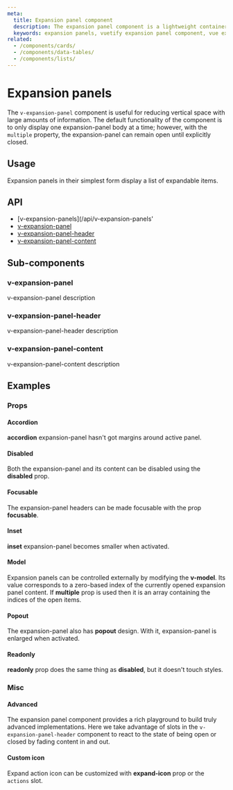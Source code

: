 ```yaml
---
meta:
  title: Expansion panel component
  description: The expansion panel component is a lightweight container that hides information behind expandable and contractable containers.
  keywords: expansion panels, vuetify expansion panel component, vue expansion panel component
related:
  - /components/cards/
  - /components/data-tables/
  - /components/lists/
---
```


# Expansion panels

The `v-expansion-panel` component is useful for reducing vertical space with large amounts of information. The default functionality of the component is to only display one expansion-panel body at a time; however, with the `multiple` property, the expansion-panel can remain open until explicitly closed.

<entry-ad />

## Usage

Expansion panels in their simplest form display a list of expandable items.

<example file="v-expansion-panels/usage" />

## API

- [v-expansion-panels](/api/v-expansion-panels'
- [v-expansion-panel](/api/v-expansion-panel)
- [v-expansion-panel-header](/api/v-expansion-panel-header)
- [v-expansion-panel-content](/api/v-expansion-panel-content)

## Sub-components

### v-expansion-panel

v-expansion-panel description

### v-expansion-panel-header

v-expansion-panel-header description

### v-expansion-panel-content

v-expansion-panel-content description

## Examples

### Props

#### Accordion

**accordion** expansion-panel hasn't got margins around active panel.

<example file="v-expansion-panels/prop-accordion" />

#### Disabled

Both the expansion-panel and its content can be disabled using the **disabled** prop.

<example file="v-expansion-panels/prop-disabled" />

#### Focusable

The expansion-panel headers can be made focusable with the prop **focusable**.

<example file="v-expansion-panels/prop-focusable" />

#### Inset

**inset** expansion-panel becomes smaller when activated.

<example file="v-expansion-panels/prop-inset" />

#### Model

Expansion panels can be controlled externally by modifying the **v-model**. Its value corresponds to a zero-based index of the currently opened expansion panel content.
If **multiple** prop is used then it is an array containing the indices of the open items.

<example file="v-expansion-panels/prop-model" />

#### Popout

The expansion-panel also has **popout** design. With it, expansion-panel is enlarged when activated.

<example file="v-expansion-panels/prop-popout" />

#### Readonly

**readonly** prop does the same thing as **disabled**, but it doesn't touch styles.

<example file="v-expansion-panels/prop-readonly" />

### Misc

#### Advanced

The expansion panel component provides a rich playground to build truly advanced implementations. Here we take advantage of slots in the `v-expansion-panel-header` component to react to the state of being open or closed by fading content in and out.

<example file="v-expansion-panels/misc-advanced" />

#### Custom icon

Expand action icon can be customized with **expand-icon** prop or the `actions` slot.

<example file="v-expansion-panels/misc-custom-icons" />

<backmatter />
